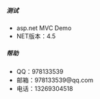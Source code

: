 
<div id="container">
  <div class="jf_help borderline">
    <h5 class="ft15">测试</h5>
    <div class="ft14 jf_help_info">
      <ul>
        <li>asp.net MVC  Demo</li>
        <li>NET版本：4.5</li>
      </ul>
    </div>
  </div>
  <div class="jf_help borderline">
    <h5 class="ft15">帮助</h5>
    <div class="ft14 jf_help_info">
      <ul>
        <li>QQ：978133539</li>
        <li>邮箱：978133539@qq.com</li>
        <li>电话：13269304518</li>
      </ul>
    </div>
  </div>
</div>
